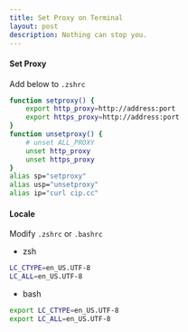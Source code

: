 ```yaml
---
title: Set Proxy on Terminal
layout: post
description: Nothing can stop you.
---
```




#### Set Proxy

Add below to `.zshrc`

```bash
function setproxy() {
	export http_proxy=http://address:port
	export https_proxy=http://address:port
}
function unsetproxy() {
	# unset ALL_PROXY
	unset http_proxy
	unset https_proxy
}
alias sp="setproxy"
alias usp="unsetproxy"
alias ip="curl cip.cc"
```



#### Locale

Modify `.zshrc` or `.bashrc`

- zsh

```bash
LC_CTYPE=en_US.UTF-8
LC_ALL=en_US.UTF-8
```

- bash

```bash
export LC_CTYPE=en_US.UTF-8
export LC_ALL=en_US.UTF-8
```